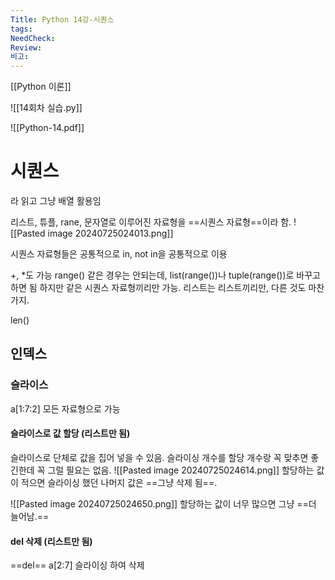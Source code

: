 ```yaml
---
Title: Python 14강-시퀀스
tags: 
NeedCheck: 
Review: 
비고:
---
```

[[Python 이론]]

![[14회차 실습.py]]

![[Python-14.pdf]]
# 시퀀스
라 읽고 그냥 배열 활용임

리스트, 튜플, rane, 문자열로 이루어진 자료형을 ==시퀀스 자료형==이라 함.
![[Pasted image 20240725024013.png]]

시퀀스 자료형들은 공통적으로 in, not in을 공통적으로 이용

+, \*도 가능
range() 같은 경우는 안되는데, list(range())나 tuple(range())로 바꾸고 하면 됨
하지만 같은 시퀀스 자료형끼리만 가능. 리스트는 리스트끼리만, 다른 것도 마찬가지.

len()

## 인덱스

### 슬라이스
a\[1:7:2]
모든 자료형으로 가능
#### 슬라이스로 값 할당 (리스트만 됨)

슬라이스로 단체로 값을 집어 넣을 수 있음.
슬라이싱 개수를 할당 개수랑 꼭 맞추면 좋긴한데 꼭 그럴 필요는 없음.
![[Pasted image 20240725024614.png]]
할당하는 값이 적으면 슬라이싱 했던 나머지 값은 ==그냥 삭제 됨==.

![[Pasted image 20240725024650.png]]
할당하는 값이 너무 많으면 그냥 ==더 늘어남.==

#### del 삭제 (리스트만 됨)
==del== a\[2:7]
슬라이싱 하여 삭제